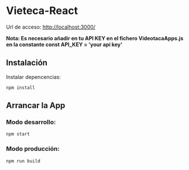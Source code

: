 # Vieteca-React

Url de acceso:
[http://localhost:3000/](http://localhost:3000/)

**Nota: Es necesario añadir en tu API KEY en el fichero VideotacaApps.js en la constante const API_KEY = 'your api key'**

## Instalación

Instalar depencencias:

```shell
npm install
```

## Arrancar la App

### Modo desarrollo:

```shell
npm start
```

### Modo producción:

```shell
npm run build
```
